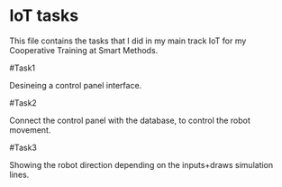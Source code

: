 # IoT tasks
This file contains the tasks that I did in my main track IoT for my Cooperative Training at Smart Methods. 

#Task1

Desineing a control panel interface. 


#Task2

Connect the control panel with the database, to control the robot movement. 


#Task3  

Showing the robot direction depending on the inputs+draws simulation lines.
